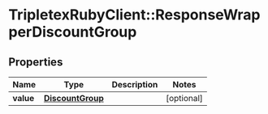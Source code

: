 # TripletexRubyClient::ResponseWrapperDiscountGroup

## Properties
Name | Type | Description | Notes
------------ | ------------- | ------------- | -------------
**value** | [**DiscountGroup**](DiscountGroup.md) |  | [optional] 


